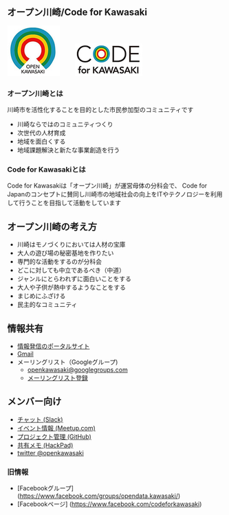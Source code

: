 オープン川崎/Code for Kawasaki
----------------

![オープン川崎](./image/openkawasaki_35.jpg) 　　
![Code for Kawasaki](./image/codeforkawasaki_35.jpg) 

### オープン川崎とは

川崎市を活性化することを目的とした市民参加型のコミュニティです

* 川崎ならではのコミュニティつくり
* 次世代の人材育成
* 地域を面白くする
* 地域課題解決と新たな事業創造を行う

### Code for Kawasakiとは

Code for Kawasakiは「オープン川崎」が運営母体の分科会で、
Code for Japanのコンセプトに賛同し川崎市の地域社会の向上をITやテクノロジーを利用して行うことを目指して活動をしています

## オープン川崎の考え方

* 川崎はモノづくりにおいては人材の宝庫
* 大人の遊び場の秘密基地を作りたい
* 専門的な活動をするのが分科会
* どこに対しても中立であるべき（中道）
* ジャンルにとらわれずに面白いことをする
* 大人や子供が熱中するようなことをする
* まじめにふざける
* 民主的なコミュニティ


情報共有
----------------

* [情報発信のポータルサイト](http://openkawasaki.org)
* [Gmail](mailto:openkawasaki@gmail.com)
* メーリングリスト（Googleグループ)
	- openkawasaki@googlegroups.com
	- [メーリングリスト登録](https://groups.google.com/d/forum/openkawasaki)

メンバー向け
----------

* [チャット (Slack)](https://openkawasaki.slack.com)
* [イベント情報 (Meetup.com)](http://www.meetup.com/open_kawasaki/)
* [プロジェクト管理 (GitHub)](https://github.com/openkawasaki/)
* [共有メモ (HackPad)](https://openkawasaki.hackpad.com/)
* [twitter @openkawasaki](https://twitter.com/openkawasaki)

### 旧情報

* [Facebookグループ]
(https://www.facebook.com/groups/opendata.kawasaki/)
* [Facebookページ]
(https://www.facebook.com/codeforkawasaki)
